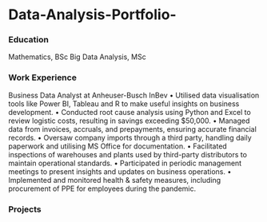 # Data-Analysis-Portfolio-

### Education
Mathematics, BSc
Big Data Analysis, MSc

### Work Experience 
Business Data Analyst at Anheuser-Busch InBev
•	Utilised data visualisation tools like Power BI, Tableau and R to make useful insights on business development.
•	Conducted root cause analysis using Python and Excel to review logistic costs, resulting in savings exceeding $50,000. 
•	Managed data from invoices, accruals, and prepayments, ensuring accurate financial records. 
•	Oversaw company imports through a third party, handling daily paperwork and utilising MS Office for documentation. 
•	Facilitated inspections of warehouses and plants used by third-party distributors to maintain operational standards. 
•	Participated in periodic management meetings to present insights and updates on business operations.
•	Implemented and monitored health & safety measures, including procurement of PPE for employees during the pandemic. 

### Projects
